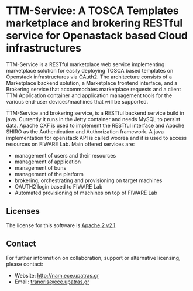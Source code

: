 TTM-Service: A TOSCA Templates marketplace and brokering RESTful service for Openastack based Cloud infrastructures
==========

TTM-Service  is a RESTful marketplace web service implementing marketplace solution for easily deploying TOSCA based templates  on Openstack infrastructures via OAuth2. The architecture consists of a Marketplace backend solution, a Marketplace frontend interface, and a Brokering service that accommodates marketplace requests and a client TTM Application container and application management tools for the various end-user devices/machines that will be supported. 


TTM-Service and brokering service, is a RESTful backend service build in java. Currently it runs in the Jetty container and needs MySQL to persist data. Apache CXF is used to implement the RESTful interface and Apache SHIRO as the Authentication and Authorization framework.  A java implementation for openstack API is called woorea and it is used to access resources on FIWARE Lab.
Main offered services are:
-	management of users and their resources
-	management of application
-	management of buns
-	management of the platform
-	brokering, orchestrating and provisioning on target machines
-	OAUTH2 login based to FIWARE Lab
-	Automated provisioning of machines on top of FIWARE Lab


Licenses
--------

The license for this software is [Apache 2 v2.1](./src/license/header.txt).

Contact
-------

For further information on collaboration, support or alternative licensing, please contact:

* Website: http://nam.ece.upatras.gr
* Email: tranoris@ece.upatras.gr
